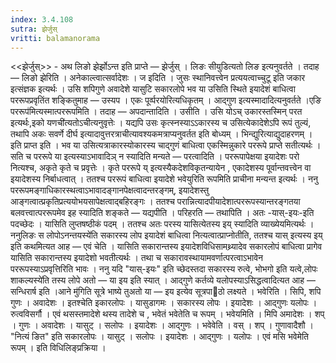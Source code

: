 ```yaml
---
index: 3.4.108
sutra: झेर्जुस्
vritti: balamanorama
---
```


<<झेर्जुस्>> - अथ लिङो झेर्झोऽन्त इति प्राप्ते — झेर्जुस् । लिङः सीयुडित्यतो लिङ इत्यनुवर्तते । तदाह —  लिङो झेरिति । अनेकाल्त्वात्सर्वादेशः । ज इदिति । जुसः स्थानिवत्त्वेन प्रत्ययत्वाच्चुटू इति जकार इत्संज्ञक इत्यर्थः । उसि शपिगुणे अवादेशे यासुटि सकारलोपे भव या उसिति स्थिते इयादेशं बाधित्वा पररूपप्रवृतिंत शङ्कितुमाह — उस्यप । एकः पूर्व्परयोरित्यधिकृतम् । आद्गुण इत्यस्मादादित्यनुवर्तते ।एङि पररूप॑मित्यस्मात्पररूपमिति । तदाह — अपदान्तादिति । उसीति । उसि योऽच् उकारस्तस्मिन् परत इत्यर्थः,इको यणची॑त्यतोऽचीत्यनुवृत्तेः । यद्यपि उसः कृत्स्नस्याऽ‌ऽकारस्य च उसित्येकादेशेऽपि रूपं तुल्यं, तथापि अकः सवर्णे दीर्घ इत्यादावुत्तरत्राचीत्यावश्यकमत्राप्यनुवर्तत इति बोध्यम् । भिन्द्युरित्याद्युदाहरणम् । इति प्राप्त इति । भव या उसित्यत्राकारस्योकारस्य चाद्गुणं बाधित्वा एकस्मिन्नुकारे पररूपे प्राप्ते सतीत्यर्थः । सति च पररूपे या इत्यस्याऽभावादिञ् न स्यादिति मन्यते —  परत्वादिति । पररूपापेक्षया इयादेशः परो नित्यश्च, अकृते कृते च प्रवृत्तेः । कृते पररूपे य् इत्यस्यैकदेशविकृतन्यायेन , एकादेशस्य पूर्वान्तवत्त्वेन वा इयादेशस्य निर्बाधत्वात् । ततश्च पररूपं बाधित्वा इयादेशे भवेयुरिति रूपमिति प्राचीना मन्यन्त इत्यर्थः । ननु पररूपमङ्गाधिकारस्थत्वाऽभावादङ्गानपेक्षत्वादन्तरङ्गम्, इयादेशस्तु आङ्गत्वात्प्रकृतिप्रत्ययोभयसापेक्षत्वाद्बहिरङ्गः । ततश्च परान्नित्यादपीयादेशात्पररूपस्यान्तरङ्गतया बलवत्त्वात्पररूपमेव इह स्यादिति शङ्कते —  यद्यपीति । परिहरति — तथापिति । अतः -यास्-इयः-इति पदच्छेदः । यासिति लुप्तषष्ठीकं पदम् । ततश्च अतः परस्य यासित्येतस्य इय् स्यादिति व्याख्येयमित्यर्थः । ननुलिङः स लोपोऽनन्तयस्ये॑ति सकारस्य लोप इयादेशं बाधित्वा नित्यत्वात्प्राप्नोतीति, ततश्च यास् इत्यस्य इय् इति कथमित्यत आह — एवं चेति । यासिति सकारान्तस्य इयादेशविधिसामथ्र्यादेव सकारलोपं बाधित्वा प्रागेव यासिति सकारान्तस्य इयादेशो भवतीत्यर्थः । तथा च सकारावस्थायामवर्णात्परत्वाऽभावेन पररूपस्याऽप्रवृत्तिरिति भावः । ननु यदि "यास्-इयः" इति च्छेदस्तदा सकारस्य रुत्वे, भोभगो इति यत्वे,लोपः शाकल्यस्ये॑ति तस्य लोपे अतो  — या इय इति स्यात् । आद्गुणे कर्तव्ये यलोपस्याऽसिद्धत्वादित्यत आह —  सन्धिरार्ष इति ।आने मु॑गिति सूत्रे भाष्ये तुअतो या —  इय इत्येव सूत्रपाठो लक्ष्यते । भवेरिति । सिपि, शपि गुणः । अवादेशः । इतश्चेति इकारलोपः । यासुडागमः । सकारस्य लोपः । इयादेशः । आद्गुणः यलोपः । रुत्वविसर्गौ । एवं थसस्तमादेशे थस्य तादेशे च , भवेतं भवेतेति च रूपम् । भवेयमिति । मिपि अमादेशः । शप् । गुणः । अवादेशः । यासुट् । सलोपः । इयादेशः । आद्गुणः । भवेवेति । वस् । शप् । गुणावादैशौ । "नित्यं ङित" इति सकारलोपः । यासुट् । सलोपः । इयादेशः । आद्गुणः । यलोपः । एवं मसि भवेमेति रूपम् । इति विधिलिङ्प्रक्रिया । 